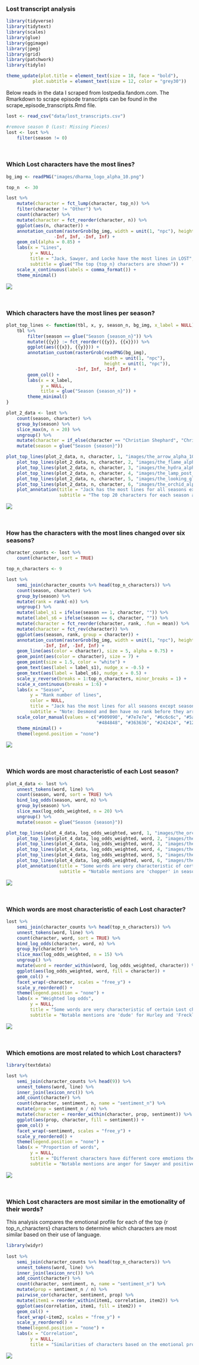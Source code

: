 ### Lost transcript analysis

``` r
library(tidyverse)
library(tidytext)
library(scales)
library(glue)
library(ggimage)
library(jpeg)
library(grid)
library(patchwork)
library(tidylo)
```

``` r
theme_update(plot.title = element_text(size = 18, face = "bold"),
          plot.subtitle = element_text(size = 12, color = "grey30"))
```

Below reads in the data I scraped from lostpedia.fandom.com. The
Rmarkdown to scrape episode transcripts can be found in the
scrape_episode_transcripts.Rmd file.

``` r
lost <- read_csv("data/lost_transcripts.csv")

#remove season 0 (Lost: Missing Pieces)
lost <- lost %>%
    filter(season != 0)
```

<br />

### Which Lost characters have the most lines?

``` r
bg_img <- readPNG("images/dharma_logo_alpha_10.png")

top_n  <- 30

lost %>%
    mutate(character = fct_lump(character, top_n)) %>%
    filter(character != "Other") %>%
    count(character) %>%
    mutate(character = fct_reorder(character, n)) %>%
    ggplot(aes(n, character)) +
    annotation_custom(rasterGrob(bg_img, width = unit(1, "npc"), height = unit(1, "npc")), 
                  -Inf, Inf, -Inf, Inf) +
    geom_col(alpha = 0.85) +
    labs(x = "Lines",
         y = NULL,
         title = "Jack, Sawyer, and Locke have the most lines in LOST",
         subtitle = glue("The top {top_n} characters are shown")) +
    scale_x_continuous(labels = comma_format()) +
    theme_minimal()
```

![](README_files/figure-markdown_github/unnamed-chunk-4-1.png)

<br />

### Which characters have the most lines per season?

``` r
plot_top_lines <- function(tbl, x, y, season_n, bg_img, x_label = NULL){
    tbl %>%
        filter(season == glue("Season {season_n}")) %>%
        mutate({{y}} := fct_reorder({{y}}, {{x}})) %>%
        ggplot(aes({{x}}, {{y}})) +
        annotation_custom(rasterGrob(readPNG(bg_img),
                                     width = unit(1, "npc"),
                                     height = unit(1, "npc")),
                          -Inf, Inf, -Inf, Inf) +
        geom_col() +
        labs(x = x_label,
             y = NULL,
             title = glue("Season {season_n}")) +
        theme_minimal()
}

plot_2_data <- lost %>%
    count(season, character) %>%
    group_by(season) %>%
    slice_max(n, n = 20) %>% 
    ungroup() %>%
    mutate(character = if_else(character == "Christian Shephard", "Christian", character)) %>%
    mutate(season = glue("Season {season}"))

plot_top_lines(plot_2_data, n, character, 1, "images/the_arrow_alpha_10.png") + 
    plot_top_lines(plot_2_data, n, character, 2, "images/the_flame_alpha_10.png") +
    plot_top_lines(plot_2_data, n, character, 3, "images/the_hydra_alpha_10.png") +
    plot_top_lines(plot_2_data, n, character, 4, "images/the_lamp_post_alpha_10.png") +
    plot_top_lines(plot_2_data, n, character, 5, "images/the_looking_glass_alpha_10.png", "Lines") +
    plot_top_lines(plot_2_data, n, character, 6, "images/the_orchid_alpha_10.png") +
    plot_annotation(title = "Jack has the most lines for all seasons except season 5",
                    subtitle = "The top 20 characters for each season are shown")
```

![](README_files/figure-markdown_github/unnamed-chunk-5-1.png)

<br />

### How has the characters with the most lines changed over six seasons?

``` r
character_counts <- lost %>%
    count(character, sort = TRUE)

top_n_characters <- 9

lost %>%
    semi_join(character_counts %>% head(top_n_characters)) %>%
    count(season, character) %>%
    group_by(season) %>%
    mutate(rank = rank(-n)) %>%
    ungroup() %>%
    mutate(label_s1 = ifelse(season == 1, character, "")) %>%
    mutate(label_s6 = ifelse(season == 6, character, "")) %>%
    mutate(character = fct_reorder(character, rank, .fun = mean)) %>%
    mutate(character = fct_rev(character)) %>% 
    ggplot(aes(season, rank, group = character)) +
    annotation_custom(rasterGrob(bg_img, width = unit(1, "npc"), height = unit(1, "npc")), 
              -Inf, Inf, -Inf, Inf) +
    geom_line(aes(color = character), size = 5, alpha = 0.75) +
    geom_point(aes(color = character), size = 7) +
    geom_point(size = 1.5, color = "white") +
    geom_text(aes(label = label_s1), nudge_x = -0.5) +
    geom_text(aes(label = label_s6), nudge_x = 0.5) +
    scale_y_reverse(breaks = 1:top_n_characters, minor_breaks = 1) +
    scale_x_continuous(breaks = 1:6) +
    labs(x = "Season",
         y = "Rank number of lines",
         color = NULL,
         title = "Jack has the most lines for all seasons except season 5",
         subtitle = "Note: Desmond and Ben have no rank before they arrive in seasons 2 and 3, respectively") +
    scale_color_manual(values = c("#909090", "#7e7e7e", "#6c6c6c", "#5a5a5a", 
                                  "#484848", "#363636", "#242424", "#121212", "#000000")) +
    theme_minimal() +
    theme(legend.position = "none")
```

![](README_files/figure-markdown_github/unnamed-chunk-6-1.png)

<br />

### Which words are most characteristic of each Lost season?

``` r
plot_4_data <- lost %>%
    unnest_tokens(word, line) %>%
    count(season, word, sort = TRUE) %>%
    bind_log_odds(season, word, n) %>%
    group_by(season) %>%
    slice_max(log_odds_weighted, n = 20) %>%
    ungroup() %>%
    mutate(season = glue("Season {season}"))

plot_top_lines(plot_4_data, log_odds_weighted, word, 1, "images/the_orchid_alpha_10.png") + 
    plot_top_lines(plot_4_data, log_odds_weighted, word, 2, "images/the_pearl_alpha_10.png") +
    plot_top_lines(plot_4_data, log_odds_weighted, word, 3, "images/the_staff_alpha_10.png") +
    plot_top_lines(plot_4_data, log_odds_weighted, word, 4, "images/the_swam_alpha_10.png") +
    plot_top_lines(plot_4_data, log_odds_weighted, word, 5, "images/the_tempest_alpha_10.png", "Weighted Log Odds") +
    plot_top_lines(plot_4_data, log_odds_weighted, word, 6, "images/the_arrow_alpha_10.png") +
    plot_annotation(title = "Some words are very characteristic of certain Lost seasons",
                    subtitle = "Notable mentions are 'chopper' in season 4 and 'LaFleur' in season 5")
```

![](README_files/figure-markdown_github/unnamed-chunk-7-1.png)

<br />

### Which words are most characteristic of each Lost character?

``` r
lost %>%
    semi_join(character_counts %>% head(top_n_characters)) %>%
    unnest_tokens(word, line) %>%
    count(character, word, sort = TRUE) %>%
    bind_log_odds(character, word, n) %>%
    group_by(character) %>%
    slice_max(log_odds_weighted, n = 15) %>%
    ungroup() %>%
    mutate(word = reorder_within(word, log_odds_weighted, character)) %>%
    ggplot(aes(log_odds_weighted, word, fill = character)) +
    geom_col() +
    facet_wrap(~character, scales = "free_y") +
    scale_y_reordered() +
    theme(legend.position = "none") +
    labs(x = "Weighted log odds",
         y = NULL,
         title = "Some words are very characteristic of certain Lost characters",
         subtitle = "Notable mentions are 'dude' for Hurley and 'Freckles' for Sawyer")
```

![](README_files/figure-markdown_github/unnamed-chunk-8-1.png)

<br />

### Which emotions are most related to which Lost characters?

``` r
library(textdata)

lost %>%   
    semi_join(character_counts %>% head(9)) %>%
    unnest_tokens(word, line) %>%
    inner_join(lexicon_nrc()) %>%
    add_count(character) %>%
    count(character, sentiment, n, name = "sentiment_n") %>%
    mutate(prop = sentiment_n / n) %>%
    mutate(character = reorder_within(character, prop, sentiment)) %>%
    ggplot(aes(prop, character, fill = sentiment)) +
    geom_col() +
    facet_wrap(~sentiment, scales = "free_y") +
    scale_y_reordered() +
    theme(legend.position = "none") +
    labs(x = "Proportion of words",
         y = NULL,
         title = "Different characters have different core emotions their word choice conveys",
         subtitle = "Notable mentions are anger for Sawyer and positive emotions for Desmond")
```

![](README_files/figure-markdown_github/unnamed-chunk-9-1.png)

<br />

### Which Lost characters are most similar in the emotionality of their words?

This analysis compares the emotional profile for each of the top {r
top_n\_characters} characters to determine which characters are most
similar based on their use of language.

``` r
library(widyr)
    
lost %>%   
    semi_join(character_counts %>% head(top_n_characters)) %>%
    unnest_tokens(word, line) %>%
    inner_join(lexicon_nrc()) %>%
    add_count(character) %>%
    count(character, sentiment, n, name = "sentiment_n") %>%
    mutate(prop = sentiment_n / n) %>%
    pairwise_cor(character, sentiment, prop) %>% 
    mutate(item1 = reorder_within(item1, correlation, item2)) %>%
    ggplot(aes(correlation, item1, fill = item2)) +
    geom_col() +
    facet_wrap(~item2, scales = "free_y") +
    scale_y_reordered() +
    theme(legend.position = "none") +
    labs(x = "Correlation",
         y = NULL,
         title = "Similarities of characters based on the emotional profile of words they use")
```

![](README_files/figure-markdown_github/unnamed-chunk-10-1.png)

<br /> <br /> <br /> <br /> <br />
